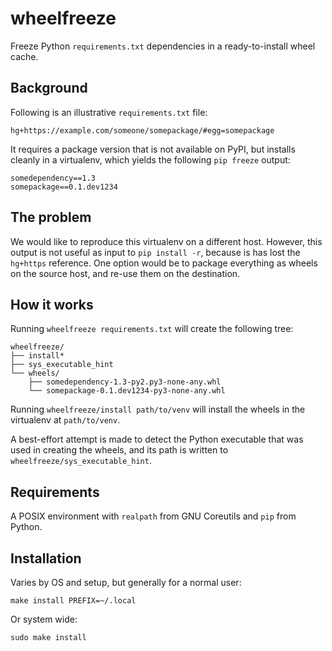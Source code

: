 # wheelfreeze

Freeze Python `requirements.txt` dependencies in a ready-to-install wheel cache.

## Background

Following is an illustrative `requirements.txt` file:

```
hg+https://example.com/someone/somepackage/#egg=somepackage
```

It requires a package version that is not available on PyPI, but installs
cleanly in a virtualenv, which yields the following `pip freeze` output:

```
somedependency==1.3
somepackage==0.1.dev1234
```

## The problem

We would like to reproduce this virtualenv on a different host. However, this
output is not useful as input to `pip install -r`, because is has lost the
`hg+https` reference. One option would be to package everything as wheels on the
source host, and re-use them on the destination.

## How it works

Running `wheelfreeze requirements.txt` will create the following tree:

```
wheelfreeze/
├── install*
├── sys_executable_hint
└── wheels/
    ├── somedependency-1.3-py2.py3-none-any.whl
    └── somepackage-0.1.dev1234-py3-none-any.whl
```

Running `wheelfreeze/install path/to/venv` will install the wheels in the
virtualenv at `path/to/venv`.

A best-effort attempt is made to detect the Python executable that was used in
creating the wheels, and its path is written to
`wheelfreeze/sys_executable_hint`.

## Requirements

A POSIX environment with `realpath` from GNU Coreutils and `pip` from Python.

## Installation

Varies by OS and setup, but generally for a normal user:

```
make install PREFIX=~/.local
```

Or system wide:

```
sudo make install
```

